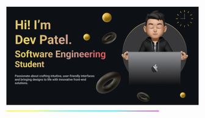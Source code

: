 ![logo](https://github.com/devpatel024/devpatel024/blob/main/Make%20your%20README.png)
![logo](https://github.com/devpatel024/devpatel024/blob/main/Rainbow.gif)

<!-- # 📊 GitHub Stats:
![](https://github-readme-stats.vercel.app/api?username=devpatel024&theme=dark&hide_border=false&include_all_commits=false&count_private=false)<br/>
![](https://github-readme-streak-stats.herokuapp.com/?user=devpatel024&theme=dark&hide_border=false)<br/>
![](https://github-readme-stats.vercel.app/api/top-langs/?username=devpatel024&theme=dark&hide_border=false&include_all_commits=false&count_private=false&layout=compact)

## 🏆 GitHub Trophies
![](https://github-profile-trophy.vercel.app/?username=devpatel024&theme=radical&no-frame=false&no-bg=true&margin-w=4)

---
[![](https://visitcount.itsvg.in/api?id=devpatel024&label=Profile%20Views&color=1&icon=3&pretty=true)](https://visitcount.itsvg.in) -->

<!-- Proudly created with GPRM ( https://gprm.itsvg.in ) -->
